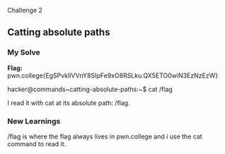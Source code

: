 Challenge 2
## Catting absolute paths

### My Solve
**Flag:** pwn.college{EgSPvkIlVVnY8SIpFe9xO8RSLku.QX5ETO0wiN3EzNzEzW}

hacker@commands~catting-absolute-paths:~$ cat /flag

I read it with cat at its absolute path: /flag.

### New Learnings
/flag is where the flag always lives in pwn.college and i use the cat command to read it.
